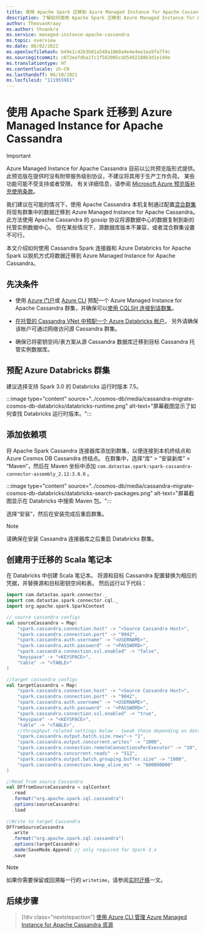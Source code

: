 ```yaml
---
title: 使用 Apache Spark 迁移到 Azure Managed Instance for Apache Cassandra
description: 了解如何使用 Apache Spark 迁移到 Azure Managed Instance for Apache Cassandra。
author: TheovanKraay
ms.author: thvankra
ms.service: managed-instance-apache-cassandra
ms.topic: overview
ms.date: 06/02/2021
ms.openlocfilehash: b49e1c42b3b81a548a1860a4e4e4ee1ea97a7f4c
ms.sourcegitcommit: c072eefdba1fc1f582005cdd549218863d1e149e
ms.translationtype: HT
ms.contentlocale: zh-CN
ms.lasthandoff: 06/10/2021
ms.locfileid: "111955981"
---
```

# <a name="migrate-to-azure-managed-instance-for-apache-cassandra-using-apache-spark"></a>使用 Apache Spark 迁移到 Azure Managed Instance for Apache Cassandra

> [!IMPORTANT]
> Azure Managed Instance for Apache Cassandra 目前以公共预览版形式提供。
> 此预览版在提供时没有附带服务级别协议，不建议将其用于生产工作负荷。 某些功能可能不受支持或者受限。
> 有关详细信息，请参阅 [Microsoft Azure 预览版补充使用条款](https://azure.microsoft.com/support/legal/preview-supplemental-terms/)。

我们建议在可能的情况下，使用 Apache Cassandra 本机复制通过配置[混合群集](configure-hybrid-cluster.md)将现有群集中的数据迁移到 Azure Managed Instance for Apache Cassandra。 此方法使用 Apache Cassandra 的 gossip 协议将源数据中心的数据复制到新的托管实例数据中心。 但在某些情况下，源数据库版本不兼容，或者混合群集设置不可行。 

本文介绍如何使用 Cassandra Spark 连接器和 Azure Databricks for Apache Spark 以脱机方式将数据迁移到 Azure Managed Instance for Apache Cassandra。

## <a name="prerequisites"></a>先决条件

* 使用 [Azure 门户](create-cluster-portal.md)或 [Azure CLI](create-cluster-cli.md) 预配一个 Azure Managed Instance for Apache Cassandra 群集，并确保可以[使用 CQLSH 连接到该群集](./create-cluster-portal.md#connecting-to-your-cluster)。

* [在托管的 Cassandra VNet 中预配一个 Azure Databricks 帐户](deploy-cluster-databricks.md)。 另外请确保该帐户可通过网络访问源 Cassandra 群集。

* 确保已将密钥空间/表方案从源 Cassandra 数据库迁移到目标 Cassandra 托管实例数据库。


## <a name="provision-an-azure-databricks-cluster"></a>预配 Azure Databricks 群集

建议选择支持 Spark 3.0 的 Databricks 运行时版本 7.5。

:::image type="content" source="../cosmos-db/media/cassandra-migrate-cosmos-db-databricks/databricks-runtime.png" alt-text="屏幕截图显示了如何查找 Databricks 运行时版本。":::

## <a name="add-dependencies"></a>添加依赖项

将 Apache Spark Cassandra 连接器库添加到群集，以便连接到本机终结点和 Azure Cosmos DB Cassandra 终结点。 在群集中，选择“库” > “安装新库” > “Maven”，然后在 Maven 坐标中添加 `com.datastax.spark:spark-cassandra-connector-assembly_2.12:3.0.0`  。

:::image type="content" source="../cosmos-db/media/cassandra-migrate-cosmos-db-databricks/databricks-search-packages.png" alt-text="屏幕截图显示在 Databricks 中搜索 Maven 包。":::

选择“安装”，然后在安装完成后重启群集。

> [!NOTE]
> 请确保在安装 Cassandra 连接器库之后重启 Databricks 群集。

## <a name="create-scala-notebook-for-migration"></a>创建用于迁移的 Scala 笔记本

在 Databricks 中创建 Scala 笔记本。 将源和目标 Cassandra 配置替换为相应的凭据，并替换源和目标密钥空间和表。 然后运行以下代码：

```scala
import com.datastax.spark.connector._
import com.datastax.spark.connector.cql._
import org.apache.spark.SparkContext

// source cassandra configs
val sourceCassandra = Map( 
    "spark.cassandra.connection.host" -> "<Source Cassandra Host>",
    "spark.cassandra.connection.port" -> "9042",
    "spark.cassandra.auth.username" -> "<USERNAME>",
    "spark.cassandra.auth.password" -> "<PASSWORD>",
    "spark.cassandra.connection.ssl.enabled" -> "false",
    "keyspace" -> "<KEYSPACE>",
    "table" -> "<TABLE>"
)

//target cassandra configs
val targetCassandra = Map( 
    "spark.cassandra.connection.host" -> "<Source Cassandra Host>",
    "spark.cassandra.connection.port" -> "9042",
    "spark.cassandra.auth.username" -> "<USERNAME>",
    "spark.cassandra.auth.password" -> "<PASSWORD>",
    "spark.cassandra.connection.ssl.enabled" -> "true",
    "keyspace" -> "<KEYSPACE>",
    "table" -> "<TABLE>",
    //throughput related settings below - tweak these depending on data volumes. 
    "spark.cassandra.output.batch.size.rows"-> "1",
    "spark.cassandra.output.concurrent.writes" -> "1000",
    "spark.cassandra.connection.remoteConnectionsPerExecutor" -> "10",
    "spark.cassandra.concurrent.reads" -> "512",
    "spark.cassandra.output.batch.grouping.buffer.size" -> "1000",
    "spark.cassandra.connection.keep_alive_ms" -> "600000000"
)

//Read from source Cassandra
val DFfromSourceCassandra = sqlContext
  .read
  .format("org.apache.spark.sql.cassandra")
  .options(sourceCassandra)
  .load
  
//Write to target Cassandra
DFfromSourceCassandra
  .write
  .format("org.apache.spark.sql.cassandra")
  .options(targetCassandra)
  .mode(SaveMode.Append) // only required for Spark 3.x
  .save
```

> [!NOTE]
> 如果你需要保留或回溯每一行的 `writetime`，请参阅[实时迁移](dual-write-proxy-migration.md)一文。 

## <a name="next-steps"></a>后续步骤

> [!div class="nextstepaction"]
> [使用 Azure CLI 管理 Azure Managed Instance for Apache Cassandra 资源](manage-resources-cli.md)